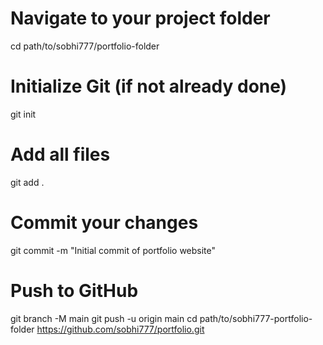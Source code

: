 # Navigate to your project folder
cd path/to/sobhi777/portfolio-folder

# Initialize Git (if not already done)
git init

# Add all files
git add .

# Commit your changes
git commit -m "Initial commit of portfolio website"

# Push to GitHub
git branch -M main
git push -u origin main
cd path/to/sobhi777-portfolio-folder
https://github.com/sobhi777/portfolio.git
